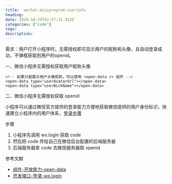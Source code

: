 ```yaml
---
title:  wechat-miniprogram-userinfo
heading:
date: 2020-10-29T02:57:31.912Z
categories: ["code"]
tags: 
description: 
---
```


需求：用户打开小程序时，无需授权即可显示用户的昵称和头像，且自动登录成功，不弹框获取到用户的openid。






一、微信小程序无需授权获取用户昵称头像

```
<!-- 如果只是展示用户头像昵称，可以使用 <open-data /> 组件 -->
<open-data type="userAvatarUrl"></open-data>
<open-data type="userNickName"></open-data>

```


二、微信小程序无需授权获取 openid

小程序可以通过微信官方提供的登录能力方便地获取微信提供的用户身份标识，快速建立小程序内的用户体系，[登录步骤](https://developers.weixin.qq.com/miniprogram/dev/framework/open-ability/login.html)

步骤
1. 小程序先调用 wx.login 获取 code
2. 然后把 code 传给自己在微信后台配置的后端服务器
3. 后端服务器拿 code 去微信服务器取 openid


参考文献

- [组件-开放能力-open-data](https://developers.weixin.qq.com/miniprogram/dev/api/open-api/user-info/wx.getUserInfo.html)
- [开发接口-登录-wx.login](https://developers.weixin.qq.com/miniprogram/dev/api/open-api/login/wx.login.html)